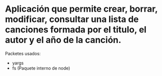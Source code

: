# Aplicación que permite crear, borrar, modificar, consultar una lista de canciones formada por el titulo, el autor y el año de la canción.

Packetes usados:
+ yargs
+ fs (Paquete interno de node)

